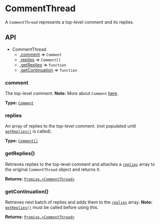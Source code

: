 # CommentThread

A `CommentThread` represents a top-level comment and its replies.

## API

- CommentThread
  - [.comment](#comment) ⇒ `Comment`
  - [.replies](#replies) ⇒ `Comment[]`
  - [.getReplies](#getreplies) ⇒ `function`
  - [.getContinuation](#getcontinuation) ⇒ `function`

<a name="comment"></a>

### comment

The top-level comment. **Note:** More about `Comment` [here](./Comment.md).

**Type:** [`Comment`](../../lib/parser/contents/classes/Comment.js)

<a name="replies"></a>

### replies

An array of replies to the top-level comment. (not populated until
[`getReplies()`](#getreplies) is called).

**Type:** [`Comment[]`](../../lib/parser/contents/classes/Comment.js)

<a name="getreplies"></a>

### getReplies()

Retrieves replies to the top-level comment and attaches a [`replies`](#replies)
array to the original `CommentThread` object and returns it.

**Returns:**
[`Promise.<CommentThread>`](../../lib/parser/contents/classes/CommentThread.js)

<a name="getcontinuation"></a>

### getContinuation()

Retrieves next batch of replies and adds them to the [`replies`](#replies)
array. **Note:** [`getReplies()`](#getreplies) must be called before using this.

**Returns:**
[`Promise.<CommentThread>`](../../lib/parser/contents/classes/CommentThread.js)
